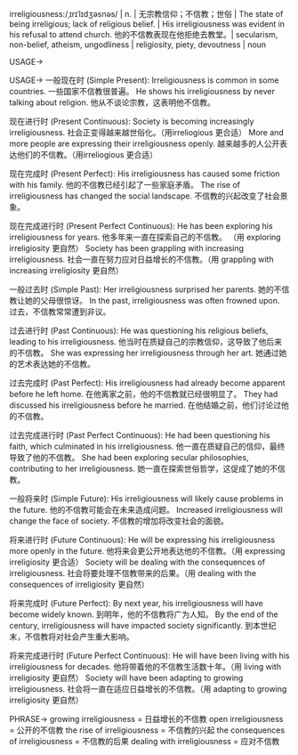 irreligiousness:/ˌɪrɪˈlɪdʒəsnəs/ | n. | 无宗教信仰；不信教；世俗 | The state of being irreligious; lack of religious belief. |  His irreligiousness was evident in his refusal to attend church. 他的不信教表现在他拒绝去教堂。|  secularism, non-belief, atheism, ungodliness | religiosity, piety, devoutness | noun


USAGE->

USAGE->
一般现在时 (Simple Present):
Irreligiousness is common in some countries.  一些国家不信教很普遍。
He shows his irreligiousness by never talking about religion. 他从不谈论宗教，这表明他不信教。

现在进行时 (Present Continuous):
Society is becoming increasingly irreligiousness. 社会正变得越来越世俗化。（用irreliogious 更合适）
More and more people are expressing their irreligiousness openly.  越来越多的人公开表达他们的不信教。（用irreliogious 更合适）

现在完成时 (Present Perfect):
His irreligiousness has caused some friction with his family. 他的不信教已经引起了一些家庭矛盾。
The rise of irreligiousness has changed the social landscape. 不信教的兴起改变了社会景象。

现在完成进行时 (Present Perfect Continuous):
He has been exploring his irreligiousness for years.  他多年来一直在探索自己的不信教。 （用 exploring irreligiosity 更自然）
Society has been grappling with increasing irreligiousness. 社会一直在努力应对日益增长的不信教。（用 grappling with increasing irreligiosity 更自然）

一般过去时 (Simple Past):
Her irreligiousness surprised her parents. 她的不信教让她的父母很惊讶。
In the past, irreligiousness was often frowned upon. 过去，不信教常常遭到非议。

过去进行时 (Past Continuous):
He was questioning his religious beliefs, leading to his irreligiousness.  他当时在质疑自己的宗教信仰，这导致了他后来的不信教。
She was expressing her irreligiousness through her art. 她通过她的艺术表达她的不信教。

过去完成时 (Past Perfect):
His irreligiousness had already become apparent before he left home. 在他离家之前，他的不信教就已经很明显了。
They had discussed his irreligiousness before he married. 在他结婚之前，他们讨论过他的不信教。

过去完成进行时 (Past Perfect Continuous):
He had been questioning his faith, which culminated in his irreligiousness.  他一直在质疑自己的信仰，最终导致了他的不信教。
She had been exploring secular philosophies, contributing to her irreligiousness. 她一直在探索世俗哲学，这促成了她的不信教。

一般将来时 (Simple Future):
His irreligiousness will likely cause problems in the future. 他的不信教可能会在未来造成问题。
Increased irreligiousness will change the face of society. 不信教的增加将改变社会的面貌。

将来进行时 (Future Continuous):
He will be expressing his irreligiousness more openly in the future. 他将来会更公开地表达他的不信教。（用 expressing irreligiosity 更合适）
Society will be dealing with the consequences of irreligiousness. 社会将要处理不信教带来的后果。（用 dealing with the consequences of irreligiosity 更自然）

将来完成时 (Future Perfect):
By next year, his irreligiousness will have become widely known. 到明年，他的不信教将广为人知。
By the end of the century, irreligiousness will have impacted society significantly. 到本世纪末，不信教将对社会产生重大影响。

将来完成进行时 (Future Perfect Continuous):
He will have been living with his irreligiousness for decades.  他将带着他的不信教生活数十年。（用 living with irreligiosity 更自然）
Society will have been adapting to growing irreligiousness. 社会将一直在适应日益增长的不信教。（用 adapting to growing irreligiosity 更自然）


PHRASE->
growing irreligiousness = 日益增长的不信教
open irreligiousness = 公开的不信教
the rise of irreligiousness = 不信教的兴起
the consequences of irreligiousness = 不信教的后果
dealing with irreligiousness =  应对不信教
